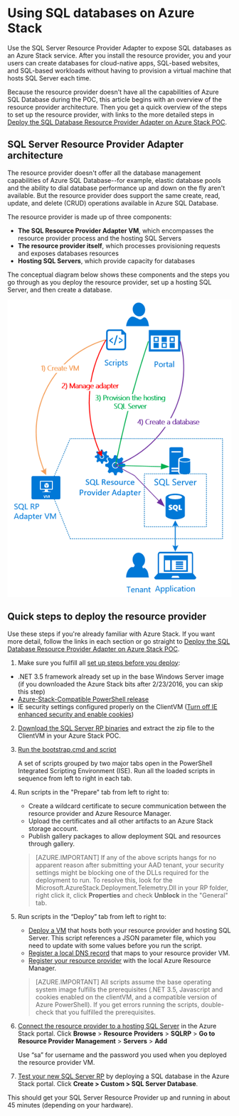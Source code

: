 <properties
	pageTitle="Using SQL databases on Azure Stack | Microsoft Azure"
	description="Learn how you can deploy SQL databases as a service on Azure Stack and the quick steps to deploy the SQL Server Resource Provider Adapter."
	services="azure-stack"
	documentationCenter=""
	authors="Dumagar"
	manager="byronr"
	editor=""/>

<tags
	ms.service="multiple"
	ms.workload="na"
	ms.tgt_pltfrm="na"
	ms.devlang="na"
	ms.topic="article"
	ms.date="04/27/2016"
	ms.author="dumagar"/>

# Using SQL databases on Azure Stack

Use the SQL Server Resource Provider Adapter to expose SQL databases as an Azure Stack service. After you install the resource provider, you and your users can create databases for cloud-native apps, SQL-based websites, and SQL-based workloads without having to provision a virtual machine that hosts SQL Server each time.

Because the resource provider doesn't have all the capabilities of Azure SQL Database during the POC, this article begins with an overview of the resource provider architecture. Then you get a quick overview of the steps to set up the resource provider, with links to the more detailed steps in [Deploy the SQL Database Resource Provider Adapter on Azure Stack POC](azure-stack-sql-rp-deploy-long.md).

## SQL Server Resource Provider Adapter architecture
The resource provider doesn't offer all the database management capabilities of Azure SQL Database--for example, elastic database pools and the ability to dial database performance up and down on the fly aren't available. But the resource provider does support the same create, read, update, and delete (CRUD) operations available in Azure SQL Database.

The resource provider is made up of three components:

- **The SQL Resource Provider Adapter VM**, which encompasses the resource provider process and the hosting SQL Servers
- **The resource provider itself**, which processes provisioning requests and exposes databases resources
- **Hosting SQL Servers**, which provide capacity for databases

The conceptual diagram below shows these components and the steps you go through as you deploy the resource provider, set up a hosting SQL Server, and then create a database.

![Azure Stack SQL Resource Provider Adapter simple architecture](./media/azure-stack-sql-rp-deploy-short/sqlrparch.png)

## Quick steps to deploy the resource provider
Use these steps if you're already familiar with Azure Stack. If you want more detail, follow the links in each section or go straight to [Deploy the SQL Database Resource Provider Adapter on Azure Stack POC](azure-stack-sql-rp-deploy-long.md).

1.  Make sure you fulfill all [set up steps before you deploy](azure-stack-sql-rp-deploy-long.md#set-up-steps-before-you-deploy):

  - .NET 3.5 framework already set up in the base Windows Server image (if you downloaded the Azure Stack bits after 2/23/2016, you can skip this step)
  - [Azure-Stack-Compatible PowerShell release](http://aka.ms/azStackPsh)
  - IE security settings configured properly on the ClientVM ([Turn off IE enhanced security and enable cookies](azure-stack-sql-rp-deploy-long.md#Turn-off-IE-enhanced-security-and-enable-cookies))

2. [Download the SQL Server RP binaries](http://aka.ms/massqlrprfrsh) and extract the zip file to the ClientVM in your Azure Stack POC.

3. [Run the bootstrap.cmd and script](azure-stack-sql-rp-deploy-long.md#Bootstrap-the-resource-provider-deployment-PowerShell-and-Prepare-for-deployment)

	A set of scripts grouped by two major tabs open in the PowerShell Integrated Scripting Environment (ISE). Run all the loaded scripts in sequence from left to right in each tab.

4. Run scripts in the "Prepare" tab from left to right to:

	- Create a wildcard certificate to secure communication between the resource provider and Azure Resource Manager.
	- Upload the certificates and all other artifacts to an Azure Stack storage account.
	- Publish gallery packages to allow deployment SQL and resources through gallery.

	> [AZURE.IMPORTANT] If any of the above scripts hangs for no apparent reason after submitting your AAD tenant, your security settings might be blocking one of the DLLs required for the deployment to run. To resolve this, look for the Microsoft.AzureStack.Deployment.Telemetry.Dll in your RP folder, right click it, click **Properties** and check **Unblock** in the "General" tab.

5. Run scripts in the  “Deploy” tab from left to right to:

	- [Deploy a VM](azure-stack-sql-rp-deploy-long.md#Deploy-the-SQL-Server-Resource-Provider-VM) that hosts both your resource provider and hosting SQL Server. This script references a JSON parameter file, which you need to update with some values before you run the script.
	- [Register a local DNS record](azure-stack-sql-rp-deploy-long.md#Update-the-local-DNS) that maps to your resource provider VM.
	- [Register your resource provider](azure-stack-sql-rp-deploy-long.md#Register-the-SQL-RP-Resource-Provider) with the local Azure Resource Manager.

	> [AZURE.IMPORTANT] All scripts assume the base operating system image fulfills the prerequisites (.NET 3.5, Javascript and cookies enabled on the clientVM, and a compatible version of Azure PowerShell). If you get errors running the scripts, double-check that you fulfilled the prerequisites.

6. [Connect the resource provider to a hosting SQL Server](#Provide-capacity-to-your-SQL-Resource-Provider-by-connecting-it-to-a-hosting-SQL-server) in the Azure Stack portal. Click **Browse** &gt; **Resource** **Providers** &gt; **SQLRP** &gt; **Go to Resource Provider** **Management** &gt; **Servers** &gt; **Add**

	Use “sa” for username and the password you used when you deployed the resource provider VM.

7. [Test your new SQL Server RP](/azure-stack-sql-rp-deploy-long.md#create-your-first-sql-database-to-test-your-deployment) by deploying a SQL database in the Azure Stack portal. Click **Create &gt; Custom &gt; SQL Server Database**.

This should get your SQL Server Resource Provider up and running in about 45 minutes (depending on your hardware).
